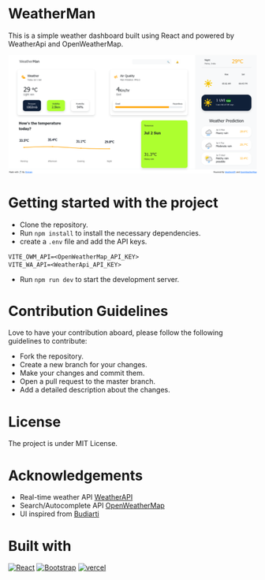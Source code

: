 # WeatherMan

This is a simple weather dashboard built using React and powered by WeatherApi and OpenWeatherMap.

![WeatherMan Home page](wmOne.png)

# Getting started with the project

* Clone the repository.
* Run `npm install` to install the necessary dependencies.
* create a `.env` file and add the API keys.
```
VITE_OWM_API=<OpenWeatherMap_API_KEY>
VITE_WA_API=<WeatherApi_API_KEY>
```
* Run `npm run dev` to start the development server.

# Contribution Guidelines

Love to have your contribution aboard, please follow the following guidelines to contribute:

* Fork the repository.
* Create a new branch for your changes.
* Make your changes and commit them.
* Open a pull request to the master branch.
* Add a detailed description about the changes.

# License
The project is under MIT License.

# Acknowledgements

* Real-time weather API [WeatherAPI](https://www.weatherapi.com/)
* Search/Autocomplete API [OpenWeatherMap](https://openweathermap.org/)
* UI inspired from [Budiarti](https://dribbble.com/shots/16833006-Weather-App-Dashboard-Design)

# Built with
[![React][React.js]][React-url]
[![Bootstrap][Bootstrap.com]][Bootstrap-url]
[![vercel][vercel.com]][vercel-url]


[React.js]: https://img.shields.io/badge/React-20232A?style=for-the-badge&logo=react&logoColor=61DAFB
[React-url]: https://reactjs.org/

[Bootstrap.com]: https://img.shields.io/badge/Bootstrap-563D7C?style=for-the-badge&logo=bootstrap&logoColor=white
[Bootstrap-url]: https://getbootstrap.com

[Vercel.com]: https://img.shields.io/badge/Vercel-000000?style=for-the-badge&logo=vercel&logoColor=white
[vercel-url]: https://vercel.com
